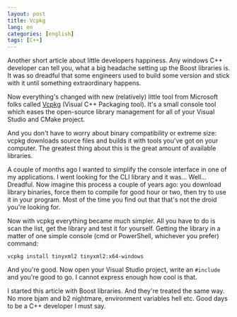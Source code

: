 ```yaml
---
layout: post
title: Vcpkg
lang: en
categories: [english]
tags: [C++]
---
```


Another short article about little developers happiness. Any windows C++ developer can tell you, what a big headache setting up the Boost libraries is. It was so dreadful that some engineers used to build some version and stick with it until something extraordinary happens. 

Now everything's changed with new (relatively) little tool from Microsoft folks called [Vcpkg](https://github.com/Microsoft/vcpkg) (Visual C++ Packaging tool). It's a small console tool which eases the open-source library management for all of your Visual Studio and CMake project.

And you don't have to worry about binary compatibility or extreme size: vcpkg downloads source files and builds it with tools you've got on your computer. The greatest thing about this is the great amount of available libraries. 

A couple of months ago I wanted to simplify the console interface in one of my applications. I went looking for the CLI library and it was... Well... Dreadful. Now imagine this process a couple of years ago: you download library binaries, force them to compile for good hour or two, then try to use it in your program. Most of the time you find out that that's not the droid you're looking for. 

Now with vcpkg everything became much simpler. All you have to do is scan the list, get the library and test it for yourself. Getting the library in a matter of one simple console (cmd or PowerShell, whichever you prefer) command:

```
vcpkg install tinyxml2 tinyxml2:x64-windows
```

And you're good. Now open your Visual Studio project, write an ```#include``` and you're good to go. I cannot express enough how cool is that. 

I started this article with Boost libraries. And they're treated the same way. No more bjam and b2 nightmare, environment variables hell etc. Good days to be a C++ developer I must say.